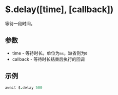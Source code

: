 # $.delay([time], [callback])

等待一段时间。

## 参数

- time - 等待时长。单位为`ms`，缺省则为`0`
- callback - 等待时长结束后执行的回调

## 示例

```coffeescript
await $.delay 500
```